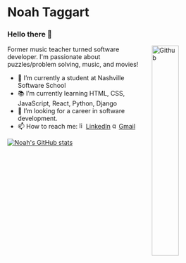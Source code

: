 # Noah Taggart
### Hello there 👋


<img width="35%" align="right" alt="Github" src= "https://user-images.githubusercontent.com/96712524/156795265-2f344373-bb82-47f2-8031-f1326e7cfe9d.gif" />

Former music teacher turned software developer. I'm passionate about puzzles/problem solving, music, and movies!


- 🔭 I’m currently a student at Nashville Software School
- 📚 I’m currently learning HTML, CSS, JavaScript, React, Python, Django
- 👯 I’m looking for a career in software development. 
- 📫 How to reach me: <a href="https://www.linkedin.com/in/noahtaggart/" target="_blank" rel="noopener noreferrer"><img width="15px" alt="linked in logo" src ="https://user-images.githubusercontent.com/96712524/156796988-c3d6b164-6b61-49d8-9875-9179063e12d5.png" />LinkedIn</a> <a href="mailto:taggartnoah@gmail.com" target="_blank" rel="noopener noreferrer"><img width="15px" alt="gmail logo" src="https://user-images.githubusercontent.com/96712524/156797504-074185e5-8323-43a1-a63f-505ab29c1835.png"/>Gmail</a>

[![Noah's GitHub stats](https://github-readme-stats.vercel.app/api?username=noahtaggart&theme=midnight-purple)](https://github.com/noahtaggart/)
